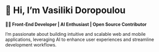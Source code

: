 # 👋 Hi, I’m Vasiliki Doropoulou

**👩‍💻 Front-End Developer | AI Enthusiast | Open Source Contributor**  

I’m passionate about building intuitive and scalable web and mobile applications, leveraging AI to enhance user experiences and streamline development workflows.
